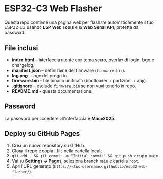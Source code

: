 
# ESP32-C3 Web Flasher

Questa repo contiene una pagina web per flashare automaticamente il tuo ESP32-C3 usando **ESP Web Tools** e la **Web Serial API**, protetta da password.

## File inclusi

- **index.html** – interfaccia utente con tema scuro, overlay di login, logo e changelog.
- **manifest.json** – definizione del firmware (`firmware.bin`).
- **log.png** – logo del progetto.
- **firmware.bin** – file binario unificato (bootloader + partizioni + app).
- **.gitignore** – esclude `firmware.bin` se non vuoi tenerlo in repo.
- **README.md** – questa documentazione.

## Password

La password per accedere all'interfaccia è **Maco2025**.

## Deploy su GitHub Pages

1. Crea un nuovo repository su GitHub.
2. Clona il repo e copia i file nella cartella locale.
3. `git add . && git commit -m "Initial commit" && git push origin main`
4. Vai su **Settings → Pages**, seleziona branch `main` e cartella `root`.
5. Apri l'URL generato (`https://<tuo-username>.github.io/esp32-web-flasher/`).

